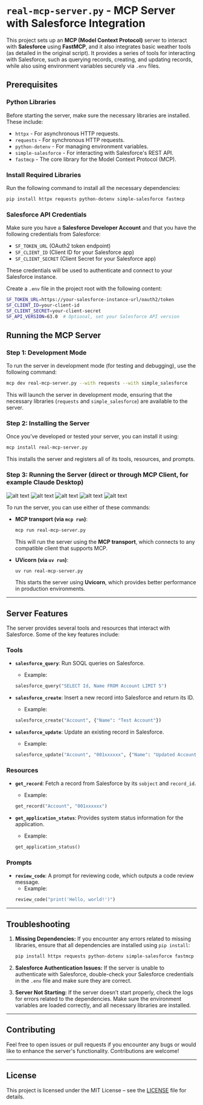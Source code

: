 
# `real-mcp-server.py` - MCP Server with Salesforce Integration

This project sets up an **MCP (Model Context Protocol)** server to interact with **Salesforce** using **FastMCP**, and it also integrates basic weather tools (as detailed in the original script). It provides a series of tools for interacting with Salesforce, such as querying records, creating, and updating records, while also using environment variables securely via `.env` files.

## Prerequisites

### Python Libraries

Before starting the server, make sure the necessary libraries are installed. These include:

- `httpx` - For asynchronous HTTP requests.
- `requests` - For synchronous HTTP requests.
- `python-dotenv` - For managing environment variables.
- `simple-salesforce` - For interacting with Salesforce's REST API.
- `fastmcp` - The core library for the Model Context Protocol (MCP).

### Install Required Libraries

Run the following command to install all the necessary dependencies:

```bash
pip install httpx requests python-dotenv simple-salesforce fastmcp
```

### Salesforce API Credentials

Make sure you have a **Salesforce Developer Account** and that you have the following credentials from Salesforce:

- `SF_TOKEN_URL` (OAuth2 token endpoint)
- `SF_CLIENT_ID` (Client ID for your Salesforce app)
- `SF_CLIENT_SECRET` (Client Secret for your Salesforce app)

These credentials will be used to authenticate and connect to your Salesforce instance.

Create a `.env` file in the project root with the following content:

```bash
SF_TOKEN_URL=https://your-salesforce-instance-url/oauth2/token
SF_CLIENT_ID=your-client-id
SF_CLIENT_SECRET=your-client-secret
SF_API_VERSION=63.0  # Optional, set your Salesforce API version
```

## Running the MCP Server

### Step 1: Development Mode

To run the server in development mode (for testing and debugging), use the following command:

```bash
mcp dev real-mcp-server.py --with requests --with simple_salesforce
```

This will launch the server in development mode, ensuring that the necessary libraries (`requests` and `simple_salesforce`) are available to the server.

### Step 2: Installing the Server

Once you’ve developed or tested your server, you can install it using:

```bash
mcp install real-mcp-server.py
```

This installs the server and registers all of its tools, resources, and prompts.

### Step 3: Running the Server (direct or through MCP Client, for example Claude Desktop)

![alt text](https://github.com/Gianloko/salesforce-claude-mcp/blob/main/images/check_claude_settings.png?raw=true)
![alt text](https://github.com/Gianloko/salesforce-claude-mcp/blob/main/images/claude_desktop_mcp_loaded.jpg?raw=true)
![alt text](https://github.com/Gianloko/salesforce-claude-mcp/blob/main/images/enable_mcp_into_chat.jpg?raw=true)
![alt text](https://github.com/Gianloko/salesforce-claude-mcp/blob/main/images/ask_claude_to_search_for_opportunities.jpg?raw=true)
![alt text](https://github.com/Gianloko/salesforce-claude-mcp/blob/main/images/claude_chat_context_augmented_with_mcp_server_tools.jpg?raw=true)

To run the server, you can use either of these commands:

- **MCP transport (via `mcp run`)**:

    ```bash
    mcp run real-mcp-server.py
    ```

    This will run the server using the **MCP transport**, which connects to any compatible client that supports MCP.

- **UVicorn (via `uv run`)**:

    ```bash
    uv run real-mcp-server.py
    ```

    This starts the server using **Uvicorn**, which provides better performance in production environments.

---

## Server Features

The server provides several tools and resources that interact with Salesforce. Some of the key features include:

### Tools

- **`salesforce_query`**: Run SOQL queries on Salesforce.
    - Example:
    ```python
    salesforce_query("SELECT Id, Name FROM Account LIMIT 5")
    ```

- **`salesforce_create`**: Insert a new record into Salesforce and return its ID.
    - Example:
    ```python
    salesforce_create("Account", {"Name": "Test Account"})
    ```

- **`salesforce_update`**: Update an existing record in Salesforce.
    - Example:
    ```python
    salesforce_update("Account", "001xxxxxx", {"Name": "Updated Account"})
    ```

### Resources

- **`get_record`**: Fetch a record from Salesforce by its `sobject` and `record_id`.
    - Example:
    ```python
    get_record("Account", "001xxxxxx")
    ```

- **`get_application_status`**: Provides system status information for the application.
    - Example:
    ```python
    get_application_status()
    ```

### Prompts

- **`review_code`**: A prompt for reviewing code, which outputs a code review message.
    - Example:
    ```python
    review_code("print('Hello, world!')")
    ```

---

## Troubleshooting

1. **Missing Dependencies:**
   If you encounter any errors related to missing libraries, ensure that all dependencies are installed using `pip install`:

   ```bash
   pip install httpx requests python-dotenv simple-salesforce fastmcp
   ```

2. **Salesforce Authentication Issues:**
   If the server is unable to authenticate with Salesforce, double-check your Salesforce credentials in the `.env` file and make sure they are correct.

3. **Server Not Starting:**
   If the server doesn’t start properly, check the logs for errors related to the dependencies. Make sure the environment variables are loaded correctly, and all necessary libraries are installed.

---

## Contributing

Feel free to open issues or pull requests if you encounter any bugs or would like to enhance the server's functionality. Contributions are welcome!

---

## License

This project is licensed under the MIT License – see the [LICENSE](LICENSE) file for details.
